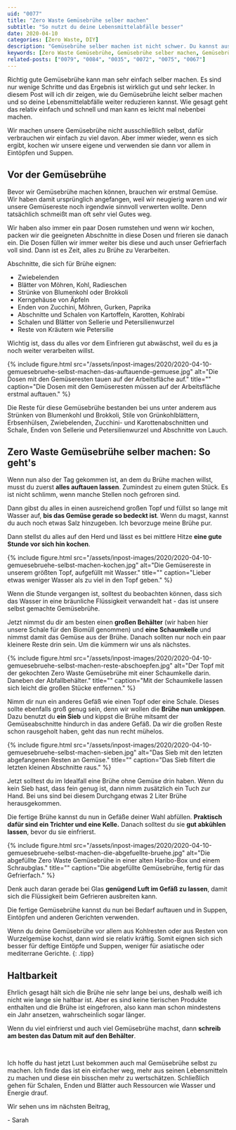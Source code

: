 ```yaml
---
uid: "0077"
title: "Zero Waste Gemüsebrühe selber machen"
subtitle: "So nutzt du deine Lebensmittelabfälle besser"
date: 2020-04-10
categories: [Zero Waste, DIY]
description: "Gemüsebrühe selber machen ist nicht schwer. Du kannst aus Gemüseresten noch viel rausholen und deine Lebensmittelabfälle so reduzieren."
keywords: [Zero Waste Gemüsebrühe, Gemüsebrühe selber machen, Gemüsebrühe selbst kochen]
related-posts: ["0079", "0084", "0035", "0072", "0075", "0067"]
---
```

Richtig gute Gemüsebrühe kann man sehr einfach selber machen. Es sind nur wenige Schritte und das Ergebnis ist wirklich gut und sehr lecker. In diesem Post will ich dir zeigen, wie du Gemüsebrühe leicht selber machen und so deine Lebensmittelabfälle weiter reduzieren kannst. Wie gesagt geht das relativ einfach und schnell und man kann es leicht mal nebenbei machen.

Wir machen unsere Gemüsebrühe nicht ausschließlich selbst, dafür verbrauchen wir einfach zu viel davon. Aber immer wieder, wenn es sich ergibt, kochen wir unsere eigene und verwenden sie dann vor allem in Eintöpfen und Suppen.

## Vor der Gemüsebrühe
Bevor wir Gemüsebrühe machen können, brauchen wir erstmal Gemüse. Wir haben damit ursprünglich angefangen, weil wir neugierig waren und wir unsere Gemüsereste noch irgendwie sinnvoll verwerten wollte. Denn tatsächlich schmeißt man oft sehr viel Gutes weg.

Wir haben also immer ein paar Dosen rumstehen und wenn wir kochen, packen wir die geeigneten Abschnitte in diese Dosen und frieren sie danach ein. Die Dosen füllen wir immer weiter bis diese und auch unser Gefrierfach voll sind. Dann ist es Zeit, alles zu Brühe zu Verarbeiten.

Abschnitte, die sich für Brühe eignen:
* Zwiebelenden
* Blätter von Möhren, Kohl, Radieschen
* Strünke von Blumenkohl oder Brokkoli
* Kerngehäuse von Äpfeln
* Enden von Zucchini, Möhren, Gurken, Paprika
* Abschnitte und Schalen von Kartoffeln, Karotten, Kohlrabi
* Schalen und Blätter von Sellerie und Petersilienwurzel
* Reste von Kräutern wie Petersilie

Wichtig ist, dass du alles vor dem Einfrieren gut abwäschst, weil du es ja noch weiter verarbeiten willst.

{% include figure.html src="/assets/inpost-images/2020/2020-04-10-gemuesebruehe-selbst-machen-das-auftauende-gemuese.jpg" alt="Die Dosen mit den Gemüseresten tauen auf der Arbeitsfläche auf." title="" caption="Die Dosen mit den Gemüseresten müssen auf der Arbeitsfläche erstmal auftauen." %}

Die Reste für diese Gemüsebrühe bestanden bei uns unter anderem aus Strünken von Blumenkohl und Brokkoli, Stile von Grünkohlblättern, Erbsenhülsen, Zwiebelenden, Zucchini- und Karottenabschnitten und Schale, Enden von Sellerie und Petersilienwurzel und Abschnitte von Lauch.

## Zero Waste Gemüsebrühe selber machen: So geht's
Wenn nun also der Tag gekommen ist, an dem du Brühe machen willst, musst du zuerst **alles auftauen lassen**. Zumindest zu einem guten Stück. Es ist nicht schlimm, wenn manche Stellen noch gefroren sind.

Dann gibst du alles in einen ausreichend großen Topf und füllst so lange mit Wasser auf, **bis das Gemüse gerade so bedeckt ist**. Wenn du magst, kannst du auch noch etwas Salz hinzugeben. Ich bevorzuge meine Brühe pur.

Dann stellst du alles auf den Herd und lässt es bei mittlere Hitze **eine gute Stunde vor sich hin kochen**.

{% include figure.html src="/assets/inpost-images/2020/2020-04-10-gemuesebruehe-selbst-machen-kochen.jpg" alt="Die Gemüsereste in unserem größten Topf, aufgefüllt mit Wasser." title="" caption="Lieber etwas weniger Wasser als zu viel in den Topf geben." %}

Wenn die Stunde vergangen ist, solltest du beobachten können, dass sich das Wasser in eine bräunliche Flüssigkeit verwandelt hat - das ist unsere selbst gemachte Gemüsebrühe.

Jetzt nimmst du dir am besten einen **großen Behälter** (wir haben hier unsere Schale für den Biomüll genommen) und **eine Schaumkelle** und nimmst damit das Gemüse aus der Brühe. Danach sollten nur noch ein paar kleinere Reste drin sein. Um die kümmern wir uns als nächstes.

{% include figure.html src="/assets/inpost-images/2020/2020-04-10-gemuesebruehe-selbst-machen-reste-abschoepfen.jpg" alt="Der Topf mit der gekochten Zero Waste Gemüsebrühe mit einer Schaumkelle darin. Daneben der Abfallbehälter." title="" caption="Mit der Schaumkelle lassen sich leicht die großen Stücke entfernen." %}

Nimm dir nun ein anderes Gefäß wie einen Topf oder eine Schale. Dieses sollte ebenfalls groß genug sein, denn wir wollen die **Brühe nun umkippen**. Dazu benutzt du **ein Sieb** und kippst die Brühe mitsamt der Gemüseabschnitte hindurch in das andere Gefäß. Da wir die großen Reste schon rausgeholt haben, geht das nun recht mühelos.

{% include figure.html src="/assets/inpost-images/2020/2020-04-10-gemuesebruehe-selbst-machen-sieben.jpg" alt="Das Sieb mit den letzten abgefangenen Resten an Gemüse." title="" caption="Das Sieb filtert die letzten kleinen Abschnitte raus." %}

Jetzt solltest du im Idealfall eine Brühe ohne Gemüse drin haben. Wenn du kein Sieb hast, dass fein genug ist, dann nimm zusätzlich ein Tuch zur Hand. Bei uns sind bei diesem Durchgang etwas 2 Liter Brühe herausgekommen.

Die fertige Brühe kannst du nun in Gefäße deiner Wahl abfüllen. **Praktisch dafür sind ein Trichter und eine Kelle.** Danach solltest du sie **gut abkühlen lassen**, bevor du sie einfrierst.

{% include figure.html src="/assets/inpost-images/2020/2020-04-10-gemuesebruehe-selbst-machen-die-abgefuellte-bruehe.jpg" alt="Die abgefüllte Zero Waste Gemüsebrühe in einer alten Haribo-Box und einem Schraubglas." title="" caption="Die abgefüllte Gemüsebrühe, fertig für das Gefrierfach." %}

Denk auch daran gerade bei Glas **genügend Luft im Gefäß zu lassen**, damit sich die Flüssigkeit beim Gefrieren ausbreiten kann.

Die fertige Gemüsebrühe kannst du nun bei Bedarf auftauen und in Suppen, Eintöpfen und anderen Gerichten verwenden.

Wenn du deine Gemüsebrühe vor allem aus Kohlresten oder aus Resten von Wurzelgemüse kochst, dann wird sie relativ kräftig. Somit eignen sich sich besser für deftige Eintöpfe und Suppen, weniger für asiatische oder mediterrane Gerichte.
{: .tipp}

## Haltbarkeit
Ehrlich gesagt hält sich die Brühe nie sehr lange bei uns, deshalb weiß ich nicht wie lange sie haltbar ist. Aber es sind keine tierischen Produkte enthalten und die Brühe ist eingefroren, also kann man schon mindestens ein Jahr ansetzen, wahrscheinlich sogar länger.

Wenn du viel einfrierst und auch viel Gemüsebrühe machst, dann **schreib am besten das Datum mit auf den Behälter**.

&nbsp;

Ich hoffe du hast jetzt Lust bekommen auch mal Gemüsebrühe selbst zu machen. Ich finde das ist ein einfacher weg, mehr aus seinen Lebensmitteln zu machen und diese ein bisschen mehr zu wertschätzen. Schließlich gehen für Schalen, Enden und Blätter auch Ressourcen wie Wasser und Energie drauf.

Wir sehen uns im nächsten Beitrag,

\- Sarah
